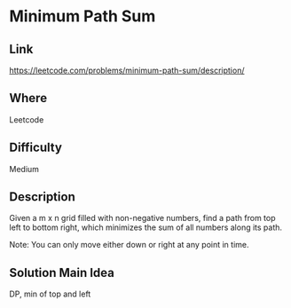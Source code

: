 # Minimum Path Sum

## Link
https://leetcode.com/problems/minimum-path-sum/description/

## Where
Leetcode

## Difficulty
Medium

## Description
Given a m x n grid filled with non-negative numbers, find a path from top left to bottom right, which minimizes the sum of all numbers along its path.

Note: You can only move either down or right at any point in time.

## Solution Main Idea
DP, min of top and left
